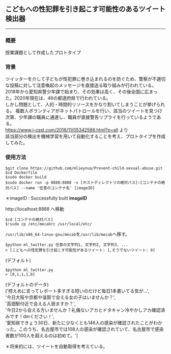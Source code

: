 ## こどもへの性犯罪を引き起こす可能性のあるツイート検出器  
***
### 概要
授業課題として作成したプロトタイプ
### 背景
ツイッターを介して子どもが性犯罪に巻き込まれるのを防ぐため、警察が不適切な投稿に対して注意喚起のメッセージを直接送る取り組みが行われている。
2018年から愛知県警少年課で始まり、その効果は高く、その後全国に広まった。2020年現在は、46の都道府県で行われている。  
しかし問題として、人的・時間的リソースをかなり割いてしまうことが挙げられる。 
複数人ボランティアがネットパトロールを行い、該当のツイートを見つけ次第、少年課の職員に通達し、職員が直接警告リプライを行っているようである。  
https://www.j-cast.com/2018/11/05342586.html?p=all より  
該当部分の検出を機械学習を用いて自動化することを考え、プロトタイプを作成してみた。  

### 使用方法  
```
$git clone https://github.com/mlieynua/Prevent-child-sexual-abuse.git
$cd Dockerfile  
$sudo docker build  
$sudo docker run -p 8888:8888 -v [ホストディレクトリの絶対パス]:[コンテナの絶対パス] --name '任意のコンテナ名' [imageID] 
```
＊imageID : Successfully built **imageID**  

http://localhost:8888 へ移動  
```
$cd [コンテナの絶対パス]  
$!sudo cp /etc/mecabrc /usr/local/etc/
```
`/usr/lib/x86_64-linux-gnu/mecab`を`/usr/lib/mecab`へ移す。  

```
$python ml_twitter.py 任意の文字列1, 文字列2, 文字列3, ...
> [こどもへの性犯罪を引き起こす可能性があるツイート: 1,そうでないツイート: 0]
```

(デフォルト)
```
$python ml_twitter.py
> [0,1,1,1,0]
```
(デフォルトのデータ)  
['控えめに言ってレポート多すぎる短いのだけど毎日1本書いてる気が...',  
'今日大阪や京都や滋賀で会える女の子はいませんか？',  
'高畑駅付近で会える人居ますか？',  
'今日2から会える方いませんか？礼儀ないアカとドタキャン冷やかしアカ確認済みです！dmください！',  
'愛知県できょう30日、新たに少なくとも146人の感染が確認されたことがわかった。このうち、名古屋市では108人の感染が確認されていて、名古屋市で感染者数が100人を超えるのは初めて。']  

＊将来的には、ツイートを自動取得を考えている。
